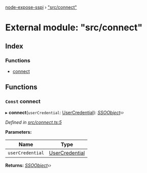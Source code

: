 [node-expose-sspi](../README.md) › ["src/connect"](_src_connect_.md)

# External module: "src/connect"

## Index

### Functions

* [connect](_src_connect_.md#const-connect)

## Functions

### `Const` connect

▸ **connect**(`userCredential`: [UserCredential](../interfaces/_lib_sspi_d_.usercredential.md)): *[SSOObject](../classes/_src_ssoobject_.ssoobject.md)‹›*

*Defined in [src/connect.ts:5](https://github.com/jlguenego/node-expose-sspi/blob/4e9f9ae/src/connect.ts#L5)*

**Parameters:**

Name | Type |
------ | ------ |
`userCredential` | [UserCredential](../interfaces/_lib_sspi_d_.usercredential.md) |

**Returns:** *[SSOObject](../classes/_src_ssoobject_.ssoobject.md)‹›*
